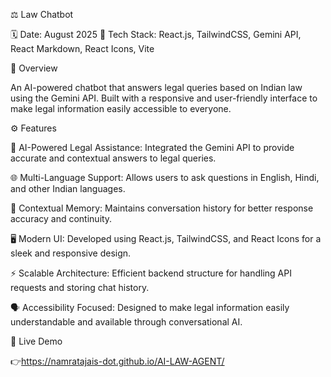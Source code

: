 ⚖️ Law Chatbot

🗓️ Date: August 2025
🧠 Tech Stack: React.js, TailwindCSS, Gemini API, React Markdown, React Icons, Vite

🚀 Overview

An AI-powered chatbot that answers legal queries based on Indian law using the Gemini API.
Built with a responsive and user-friendly interface to make legal information easily accessible to everyone.

⚙️ Features

🤖 AI-Powered Legal Assistance: Integrated the Gemini API to provide accurate and contextual answers to legal queries.

🌐 Multi-Language Support: Allows users to ask questions in English, Hindi, and other Indian languages.

🧩 Contextual Memory: Maintains conversation history for better response accuracy and continuity.

🖥️ Modern UI: Developed using React.js, TailwindCSS, and React Icons for a sleek and responsive design.

⚡ Scalable Architecture: Efficient backend structure for handling API requests and storing chat history.

🗣️ Accessibility Focused: Designed to make legal information easily understandable and available through conversational AI.


🔗 Live Demo

👉https://namratajais-dot.github.io/AI-LAW-AGENT/
